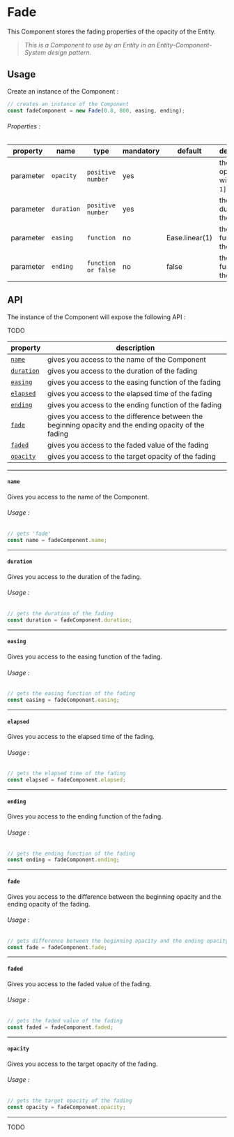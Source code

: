 # Fade

This Component stores the fading properties of the opacity of the Entity.

> *This is a Component to use by an Entity in an Entity-Component-System design pattern.*

## Usage

Create an instance of the Component :

```javascript
// creates an instance of the Component
const fadeComponent = new Fade(0.8, 800, easing, ending);
```

###### Properties :

| property  | name       | type                | mandatory | default        | description                                |
| --------- | ---------- | ------------------- | --------- | -------------- | ------------------------------------------ |
| parameter | `opacity`  | `positive number`   | yes       |                | the target opacity within a `[0, 1]` range |
| parameter | `duration` | `positive number`   | yes       |                | the duration of the fading                 |
| parameter | `easing`   | `function`          | no        | Ease.linear(1) | the easing function of the fading          |
| parameter | `ending`   | `function or false` | no        | false          | the ending function of the fading          |

## API

The instance of the Component will expose the following API :

TODO

| property                | description                                                                                           |
| ----------------------- | ----------------------------------------------------------------------------------------------------- |
| [`name`](#name)         | gives you access to the name of the Component                                                         |
| [`duration`](#duration) | gives you access to the duration of the fading                                                        |
| [`easing`](#easing)     | gives you access to the easing function of the fading                                                 |
| [`elapsed`](#elapsed)   | gives you access to the elapsed time of the fading                                                    |
| [`ending`](#ending)     | gives you access to the ending function of the fading                                                 |
| [`fade`](#fade)         | gives you access to the difference between the beginning opacity and the ending opacity of the fading |
| [`faded`](#faded)       | gives you access to the faded value of the fading                                                     |
| [`opacity`](#opacity)   | gives you access to the target opacity of the fading                                                  |

---

#### `name`

Gives you access to the name of the Component.

###### Usage :

```javascript
// gets 'fade'
const name = fadeComponent.name;
```

---

#### `duration`

Gives you access to the duration of the fading.

###### Usage :

```javascript
// gets the duration of the fading
const duration = fadeComponent.duration;
```

---

#### `easing`

Gives you access to the easing function of the fading.

###### Usage :

```javascript
// gets the easing function of the fading
const easing = fadeComponent.easing;
```

---

#### `elapsed`

Gives you access to the elapsed time of the fading.

###### Usage :

```javascript
// gets the elapsed time of the fading
const elapsed = fadeComponent.elapsed;
```

---

#### `ending`

Gives you access to the ending function of the fading.

###### Usage :

```javascript
// gets the ending function of the fading
const ending = fadeComponent.ending;
```

---

#### `fade`

Gives you access to the difference between the beginning opacity and the ending opacity of the fading.

###### Usage :

```javascript
// gets difference between the beginning opacity and the ending opacity of the fading
const fade = fadeComponent.fade;
```

---

#### `faded`

Gives you access to the faded value of the fading.

###### Usage :

```javascript
// gets the faded value of the fading
const faded = fadeComponent.faded;
```

---

#### `opacity`

Gives you access to the target opacity of the fading.

###### Usage :

```javascript
// gets the target opacity of the fading
const opacity = fadeComponent.opacity;
```

---

TODO

